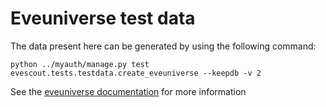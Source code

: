 # Eveuniverse test data

The data present here can be generated by using the following command:

```shell
python ../myauth/manage.py test evescout.tests.testdata.create_eveuniverse --keepdb -v 2
```

See the [eveuniverse documentation](https://django-eveuniverse.readthedocs.io/en/latest/developer.html#test-data) for
more information

